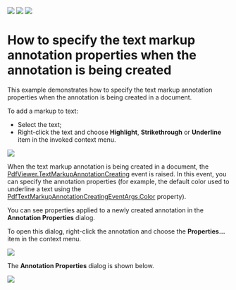 <!-- default badges list -->
![](https://img.shields.io/endpoint?url=https://codecentral.devexpress.com/api/v1/VersionRange/137216990/18.1.3%2B)
[![](https://img.shields.io/badge/Open_in_DevExpress_Support_Center-FF7200?style=flat-square&logo=DevExpress&logoColor=white)](https://supportcenter.devexpress.com/ticket/details/T830574)
[![](https://img.shields.io/badge/📖_How_to_use_DevExpress_Examples-e9f6fc?style=flat-square)](https://docs.devexpress.com/GeneralInformation/403183)
<!-- default badges end -->
#  How to specify the text markup annotation properties when the annotation is being created


<p>This example demonstrates how to specify the text markup annotation properties when the annotation is being created in a document.</p>
<p>To add a markup to text:</p>

* Select the text; 
* Right-click the text and choose <strong>Highlight</strong>, <strong>Strikethrough</strong> or <strong>Underline</strong> item in the invoked context menu. 

![](https://github.com/DevExpress-Examples/how-to-specify-text-markup-annotation-properties-when-the-annotation-is-being-created/blob/18.1.3%2B/Media/MarkupContextMenu.png)

<p>When the text markup annotation is being created in a document, the <a href="https://documentation.devexpress.com/WindowsForms/DevExpress.XtraPdfViewer.PdfViewer.TextMarkupAnnotationCreating.event">PdfViewer.TextMarkupAnnotationCreating</a> event is raised. In this event, you can specify the annotation properties (for example, the default color used to underline a text using the <a href="https://documentation.devexpress.com/WindowsForms/DevExpress.XtraPdfViewer.PdfTextMarkupAnnotationCreatingEventArgs.Color.property">PdfTextMarkupAnnotationCreatingEventArgs.Color</a> property).</p> 

<p>You can see properties applied to a newly created annotation in the <strong>Annotation Properties</strong> dialog.</p>

<p>To open this dialog, right-click the annotation and choose the <strong>Properties…</strong> item in the context menu.</p> 

![](https://github.com/DevExpress-Examples/how-to-specify-text-markup-annotation-properties-when-the-annotation-is-being-created/blob/18.1.3%2B/Media/InvokeAnnotationProperties.png)

<p>The <strong>Annotation Properties</strong> dialog is shown below.</p>

![](https://github.com/DevExpress-Examples/how-to-specify-text-markup-annotation-properties-when-the-annotation-is-being-created/blob/18.1.3%2B/Media/AnnotationPropertiesShowResult.png)

<br/>
